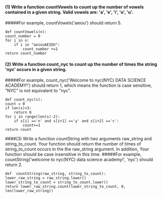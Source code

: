 #### (1) Write a function **countVowels** to count up the number of vowels contained in a given string. Valid vowels are: 'a', 'e', 'i', 'o', 'u'. 
#####For example, countVowels('aeiou') should return 5. 


    def countVowels(n):
    count_number = 0
    for i in n:
        if i in "aeiouAEIOU":
            count_number +=1
    return count_number
#### (2) Write a function count_nyc to count up the number of times the string 'nyc' occurs in a given string.
#####For example, count_nyc('Welcome to nyc(NYC) DATA SCIENCE ACADEMY!') should return 1, which means the function is case sensitive, "NYC" is not equivalent to "nyc".

    def count_nyc(s):
    count = 0
    if len(s)<3: 
        return 0
    for i in range(len(s)-2):
        if s[i] =='n' and s[i+1] =='y' and s[i+2] =='c': 
            count+=1
    return count


####(3) Write a function countString with two arguments raw_string and string_to_count. Your function should return the number of times of string_to_count occurs in the the raw_string argument. In addition, Your function should be case insensitive in this time.
#####For example, countString('welcome to nyc(NYC) data science academy!', 'nyc') should return 2.

    def  countString(raw_string, string_to_count):
    lower_raw_string = raw_string.lower()
    lower_string_to_count = string_to_count.lower()
    return lower_raw_string.count(lower_string_to_count, 0, len(lower_raw_string))
